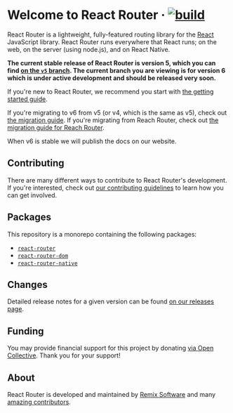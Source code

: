 # Welcome to React Router &middot; [![build][build-badge]][build]

[build-badge]: https://img.shields.io/github/workflow/status/remix-run/react-router/test/dev?style=flat-square
[build]: https://github.com/remix-run/react-router/actions/workflows/test.yml

React Router is a lightweight, fully-featured routing library for the [React](https://reactjs.org) JavaScript library. React Router runs everywhere that React runs; on the web, on the server (using node.js), and on React Native.

**The current stable release of React Router is version 5, which you can find [on the `v5` branch](https://github.com/remix-run/react-router/tree/v5). The current branch you are viewing is for version 6 which is under active development and should be released very soon.**

If you're new to React Router, we recommend you start with [the getting started guide](/docs/getting-started/installation.md).

If you're migrating to v6 from v5 (or v4, which is the same as v5), check out [the migration guide](/docs/guides/upgrading-5-to-6.md). If you're migrating from Reach Router, check out [the migration guide for Reach Router](/docs/guides/migrating-reach-to-6.md).

When v6 is stable we will publish the docs on our website.

## Contributing

There are many different ways to contribute to React Router's development. If you're interested, check out [our contributing guidelines](CONTRIBUTING.md) to learn how you can get involved.

## Packages

This repository is a monorepo containing the following packages:

- [`react-router`](/packages/react-router)
- [`react-router-dom`](/packages/react-router-dom)
- [`react-router-native`](/packages/react-router-native)

## Changes

Detailed release notes for a given version can be found [on our releases page](https://github.com/remix-run/react-router/releases).

## Funding

You may provide financial support for this project by donating [via Open Collective](https://opencollective.com/react-router). Thank you for your support!

## About

React Router is developed and maintained by [Remix Software](https://remix.run) and many [amazing contributors](https://github.com/remix-run/react-router/graphs/contributors).
